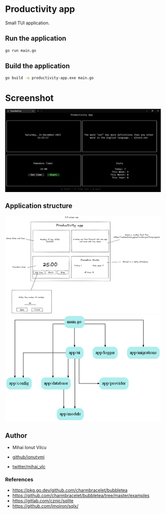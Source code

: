 
# Productivity app

Small TUI application.

## Run the application

```sh
go run main.go
```

## Build the application

```sh
go build -o productivity-app.exe main.go
```

# Screenshot

![](./docs/screenshot.png)


## Application structure

![](./docs/structure.excalidraw.png)
![](./docs/local-project-graph.png)

## Author

- Mihai Ionut Vilcu

- [github/ionutvmi](https://github.com/ionutvmi)
- [twitter/mihai_vlc](http://twitter.com/mihai_vlc)

### References

- https://pkg.go.dev/github.com/charmbracelet/bubbletea
- https://github.com/charmbracelet/bubbletea/tree/master/examples
- https://gitlab.com/cznic/sqlite
- https://github.com/jmoiron/sqlx/


